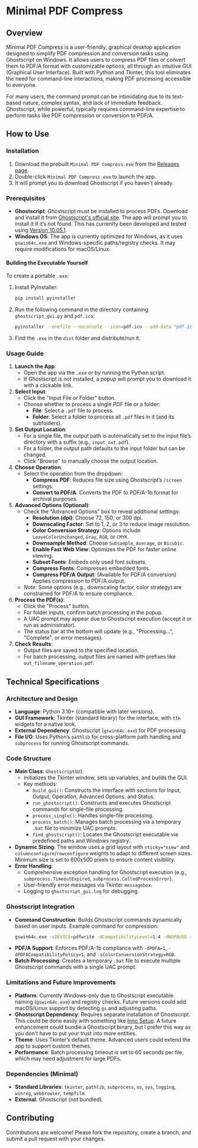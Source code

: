 # Minimal PDF Compress

## Overview
Minimal PDF Compress is a user-friendly, graphical desktop application designed to simplify PDF compression and conversion tasks using Ghostscript on Windows. It allows users to compress PDF files or convert them to PDF/A format with customizable options, all through an intuitive GUI (Graphical User Interface). Built with Python and Tkinter, this tool eliminates the need for command-line interactions, making PDF processing accessible to everyone.

For many users, the command prompt can be intimidating due to its text-based nature, complex syntax, and lack of immediate feedback. Ghostscript, while powerful, typically requires command-line expertise to perform tasks like PDF compression or conversion to PDF/A. 


## How to Use

### Installation

1. Download the prebuilt `Minimal PDF Compress.exe` from the [Releases page](https://github.com/deminimis/minimalpdfcompress/releases).
2. Double-click `Minimal PDF Compress.exe` to launch the app. 
3. It will prompt you to download Ghostscript if you haven't already.

   

### Prerequisites
- **Ghostscript**: Ghostscript must be installed to process PDFs. Download and install it from [Ghostscript's official site](https://www.ghostscript.com). The app will prompt you to install it if it’s not found. This has currenlty been developed and tested using [Version 10.05.1](https://github.com/ArtifexSoftware/ghostpdl-downloads/releases/tag/gs10051). 
- **Windows OS**: The app is currently optimized for Windows, as it uses `gswin64c.exe` and Windows-specific paths/registry checks. It may require modifications for macOS/Linux.



#### Building the Executable Yourself
To create a portable `.exe`:
1. Install PyInstaller:
   ```bash
   pip install pyinstaller
   ```
2. Run the following command in the directory containing `ghostscript_gui.py` and `pdf.ico`:
   ```bash
   pyinstaller --onefile --noconsole --icon=pdf.ico --add-data "pdf.ico;." --name "Minimal PDF Compress" ghostscript_gui.py
   ```
3. Find the `.exe` in the `dist` folder and distribute/run it.


### Usage Guide
1. **Launch the App**:
   - Open the app via the `.exe` or by running the Python script.
   - If Ghostscript is not installed, a popup will prompt you to download it with a clickable link.
2. **Select Input**:
   - Click the "Input File or Folder" button.
   - Choose whether to process a single PDF file or a folder:
     - **File**: Select a `.pdf` file to process.
     - **Folder**: Select a folder to process all `.pdf` files in it (and its subfolders).
3. **Set Output Location**:
   - For a single file, the output path is automatically set to the input file’s directory with a suffix (e.g., `input_out.pdf`).
   - For a folder, the output path defaults to the input folder but can be changed.
   - Click "Browse" to manually choose the output location.
4. **Choose Operation**:
   - Select the operation from the dropdown:
     - **Compress PDF**: Reduces file size using Ghostscript’s `/screen` settings.
     - **Convert to PDF/A**: Converts the PDF to PDF/A-1b format for archival purposes.
5. **Advanced Options (Optional)**:
   - Check the "Advanced Options" box to reveal additional settings:
     - **Resolution (dpi)**: Choose 72, 150, or 300 dpi.
     - **Downscaling Factor**: Set to 1, 2, or 3 to reduce image resolution.
     - **Color Conversion Strategy**: Options include `LeaveColorUnchanged`, `Gray`, `RGB`, or `CMYK`.
     - **Downsample Method**: Choose `Subsample`, `Average`, or `Bicubic`.
     - **Enable Fast Web View**: Optimizes the PDF for faster online viewing.
     - **Subset Fonts**: Embeds only used font subsets.
     - **Compress Fonts**: Compresses embedded fonts.
     - **Compress PDF/A Output**: (Available for PDF/A conversion) Applies compression to PDF/A output.
   - *Note*: Some options (e.g., downscaling factor, color strategy) are constrained for PDF/A to ensure compliance.
6. **Process the PDF(s)**:
   - Click the "Process" button.
   - For folder inputs, confirm batch processing in the popup.
   - A UAC prompt may appear due to Ghostscript execution (accept it or run as administrator).
   - The status bar at the bottom will update (e.g., "Processing...", "Complete", or error messages).
7. **Check Results**:
   - Output files are saved to the specified location.
   - For batch processing, output files are named with prefixes like `out_filename_operation.pdf`.

## Technical Specifications

### Architecture and Design
- **Language**: Python 3.10+ (compatible with later versions).
- **GUI Framework**: Tkinter (standard library) for the interface, with `ttk` widgets for a native look.
- **External Dependency**: Ghostscript (`gswin64c.exe`) for PDF processing.
- **File I/O**: Uses Python’s `pathlib` for cross-platform path handling and `subprocess` for running Ghostscript commands.

### Code Structure
- **Main Class**: `GhostscriptGUI`
  - Initializes the Tkinter window, sets up variables, and builds the GUI.
  - Key methods:
    - `build_gui()`: Constructs the interface with sections for Input, Output, Operation, Advanced Options, and Status.
    - `run_ghostscript()`: Constructs and executes Ghostscript commands for single-file processing.
    - `process_single()`: Handles single-file processing.
    - `process_batch()`: Manages batch processing via a temporary `.bat` file to minimize UAC prompts.
    - `find_ghostscript()`: Locates the Ghostscript executable via predefined paths and Windows registry.
- **Dynamic Sizing**: The window uses a grid layout with `sticky="nsew"` and `columnconfigure`/`rowconfigure` weights to adapt to different screen sizes. Minimum size is set to 600x500 pixels to ensure content visibility.
- **Error Handling**:
  - Comprehensive exception handling for Ghostscript execution (e.g., `subprocess.TimeoutExpired`, `subprocess.CalledProcessError`).
  - User-friendly error messages via Tkinter `messagebox`.
  - Logging to `ghostscript_gui.log` for debugging.

### Ghostscript Integration
- **Command Construction**: Builds Ghostscript commands dynamically based on user inputs. Example command for compression:
  ```bash
  gswin64c.exe -sDEVICE=pdfwrite -dCompatibilityLevel=1.4 -dNOPAUSE -dBATCH -dQUIET -dSAFER -r150 -dDownScaleFactor=1 -dFastWebView=true -dSubsetFonts=true -dCompressFonts=true -dPDFSETTINGS=/screen -sColorConversionStrategy=LeaveColorUnchanged -sOutputFile=output.pdf input.pdf
  ```
- **PDF/A Support**: Enforces PDF/A-1b compliance with `-dPDFA=1`, `-dPDFACompatibilityPolicy=1`, and `-sColorConversionStrategy=RGB`.
- **Batch Processing**: Creates a temporary `.bat` file to execute multiple Ghostscript commands with a single UAC prompt.



### Limitations and Future Improvements
- **Platform**: Currently Windows-only due to Ghostscript executable naming (`gswin64c.exe`) and registry checks. Future versions could add macOS/Linux support by detecting `gs` and adjusting paths.
- **Ghostscript Dependency**: Requires separate installation of Ghostscript. This could be done easily with something like [Inno Setup](https://jrsoftware.org/isinfo.php). A future enhancement could bundle a Ghostscript binary, but I prefer this way as you don't have to put your trust into more entities.
- **Theme**: Uses Tkinter’s default theme. Advanced users could extend the app to support custom themes.
- **Performance**: Batch processing timeout is set to 60 seconds per file, which may need adjustment for large PDFs.

### Dependencies (Minimal)
- **Standard Libraries**: `tkinter`, `pathlib`, `subprocess`, `os`, `sys`, `logging`, `winreg`, `webbrowser`, `tempfile`.
- **External**: Ghostscript (not bundled).

## Contributing
Contributions are welcome! Please fork the repository, create a branch, and submit a pull request with your changes. 



